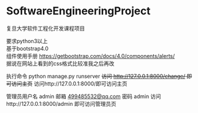 # SoftwareEngineeringProject
复旦大学软件工程化开发课程项目  

要求python3以上  
基于bootstrap4.0  
组件使用手册 https://getbootstrap.com/docs/4.0/components/alerts/  
据说在网站上看到的css格式比较准我之后再改  

执行命令 python manage.py runserver 
~~访问 http://127.0.0.1:8000/change/ 即可访问主页~~ 
访问http://127.0.0.1:8000/即可访问主页 

管理员用户名 admin 
邮箱 499485532@qq.com 
密码 admin 
访问http://127.0.0.1:8000/admin 即可访问管理员页 
